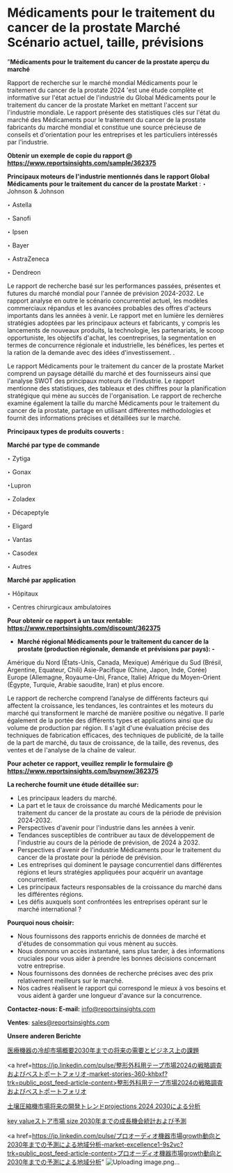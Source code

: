 # Médicaments pour le traitement du cancer de la prostate Marché Scénario actuel, taille, prévisions

"<strong>Médicaments pour le traitement du cancer de la prostate aperçu du marché</strong>

Rapport de recherche sur le marché mondial Médicaments pour le traitement du cancer de la prostate 2024 'est une étude complète et informative sur l'état actuel de l'industrie du Global Médicaments pour le traitement du cancer de la prostate Market en mettant l'accent sur l'industrie mondiale. Le rapport présente des statistiques clés sur l'état du marché des Médicaments pour le traitement du cancer de la prostate fabricants du marché mondial et constitue une source précieuse de conseils et d'orientation pour les entreprises et les particuliers intéressés par l'industrie.

<strong>Obtenir un exemple de copie du rapport @ <a href=https://www.reportsinsights.com/sample/362375>https://www.reportsinsights.com/sample/362375</a></strong>

<strong>Principaux moteurs de l'industrie mentionnés dans le rapport Global Médicaments pour le traitement du cancer de la prostate Market</strong> :
‣ Johnson & Johnson

‣ Astella

‣ Sanofi

‣ Ipsen

‣ Bayer

‣ AstraZeneca

‣ Dendreon

Le rapport de recherche basé sur les performances passées, présentes et futures du marché mondial pour l'année de prévision 2024-2032. Le rapport analyse en outre le scénario concurrentiel actuel, les modèles commerciaux répandus et les avancées probables des offres d'acteurs importants dans les années à venir. Le rapport met en lumière les dernières stratégies adoptées par les principaux acteurs et fabricants, y compris les lancements de nouveaux produits, la technologie, les partenariats, le scoop opportuniste, les objectifs d'achat, les coentreprises, la segmentation en termes de concurrence régionale et industrielle, les bénéfices, les pertes et la ration de la demande avec des idées d'investissement. .

Le rapport Médicaments pour le traitement du cancer de la prostate Market comprend un paysage détaillé du marché et des fournisseurs ainsi que l'analyse SWOT des principaux moteurs de l'industrie. Le rapport mentionne des statistiques, des tableaux et des chiffres pour la planification stratégique qui mène au succès de l'organisation. Le rapport de recherche examine également la taille du marché Médicaments pour le traitement du cancer de la prostate, partage en utilisant différentes méthodologies et fournit des informations précises et détaillées sur le marché.

<strong>Principaux types de produits couverts :</strong>

<strong>Marché par type de commande</strong>

‣ Zytiga

‣ Gonax

‣Lupron

‣ Zoladex

‣ Décapeptyle

‣ Eligard

‣ Vantas

‣ Casodex

‣ Autres

<strong>Marché par application</strong>

‣ Hôpitaux

‣ Centres chirurgicaux ambulatoires

<strong>Pour obtenir ce rapport à un taux rentable: <a href=https://www.reportsinsights.com/discount/362375>https://www.reportsinsights.com/discount/362375</a></strong>
<ul>
  <li><strong>Marché régional Médicaments pour le traitement du cancer de la prostate (production régionale, demande et prévisions par pays): -</strong></li>
</ul>
Amérique du Nord (États-Unis, Canada, Mexique)
Amérique du Sud (Brésil, Argentine, Equateur, Chili)
Asie-Pacifique (Chine, Japon, Inde, Corée)
Europe (Allemagne, Royaume-Uni, France, Italie)
Afrique du Moyen-Orient (Égypte, Turquie, Arabie saoudite, Iran) et plus encore.

Le rapport de recherche comprend l’analyse de différents facteurs qui affectent la croissance, les tendances, les contraintes et les moteurs du marché qui transforment le marché de manière positive ou négative. Il parle également de la portée des différents types et applications ainsi que du volume de production par région. Il s'agit d'une évaluation précise des techniques de fabrication efficaces, des techniques de publicité, de la taille de la part de marché, du taux de croissance, de la taille, des revenus, des ventes et de l'analyse de la chaîne de valeur.

<strong>Pour acheter ce rapport, veuillez remplir le formulaire @   <a href=https://www.reportsinsights.com/buynow/362375>https://www.reportsinsights.com/buynow/362375</a></strong>

<strong>La recherche fournit une étude détaillée sur:</strong>
<ul>
  <li>Les principaux leaders du marché.</li>
  <li>La part et le taux de croissance du marché Médicaments pour le traitement du cancer de la prostate au cours de la période de prévision 2024-2032.</li>
  <li>Perspectives d'avenir pour l'industrie dans les années à venir.</li>
  <li>Tendances susceptibles de contribuer au taux de développement de l'industrie au cours de la période de prévision, de 2024 à 2032.</li>
  <li>Perspectives d'avenir de l'industrie Médicaments pour le traitement du cancer de la prostate pour la période de prévision.</li>
  <li>Les entreprises qui dominent le paysage concurrentiel dans différentes régions et leurs stratégies appliquées pour acquérir un avantage concurrentiel.</li>
  <li>Les principaux facteurs responsables de la croissance du marché dans les différentes régions.</li>
  <li>Les défis auxquels sont confrontées les entreprises opérant sur le marché international ?</li>
</ul>
<strong>Pourquoi nous choisir:</strong>
<ul>
  <li>Nous fournissons des rapports enrichis de données de marché et d'études de consommation qui vous mènent au succès.</li>
  <li>Nous donnons un accès instantané, sans plus tarder, à des informations cruciales pour vous aider à prendre les bonnes décisions concernant votre entreprise.</li>
  <li>Nous fournissons des données de recherche précises avec des prix relativement meilleurs sur le marché.</li>
  <li>Nos cadres réalisent le rapport qui correspond le mieux à vos besoins et vous aident à garder une longueur d'avance sur la concurrence.</li>
</ul>
<strong>Contactez-nous:
</strong><strong>E-mail:</strong> <a href=mailto:info@reportsinsights.com>info@reportsinsights.com</a>

<strong>Ventes</strong>: <a href=mailto:sales@reportsinsights.com>sales@reportsinsights.com</a>

<strong>Unsere anderen Berichte</strong>

<a href=https://www.linkedin.com/pulse/医療機器の冷却市場概要2030年までの将来の需要とビジネス上の課題-reportsinsights-pvt-ltd-yqfsf/>医療機器の冷却市場概要2030年までの将来の需要とビジネス上の課題</a>

<a href=https://jp.linkedin.com/pulse/整形外科用テープ市場2024の戦略調査およびベストポートフォリオ-market-stories-360-khbxf?trk=public_post_feed-article-content>整形外科用テープ市場2024の戦略調査およびベストポートフォリオ</a>

<a href=https://www.linkedin.com/pulse/土壌圧縮機市場将来の開発トレンドprojections-2024-2030による分析-tribunal-analytics-360-mgqwe/>土壌圧縮機市場将来の開発トレンドprojections 2024 2030による分析</a>

<a href=https://www.linkedin.com/pulse/key-valueストア市場-size-2030年までの成長機会統計および予測-reports-insights-expert-j9hcf/>key valueストア市場 size 2030年までの成長機会統計および予測</a>

<a href=https://jp.linkedin.com/pulse/プロオーディオ機器市場growth動向と2030年までの予測による地域分析-market-excellence1-9s2vc?trk=public_post_feed-article-content>プロオーディオ機器市場growth動向と2030年までの予測による地域分析</a>"
![Uploading image.png…]()
